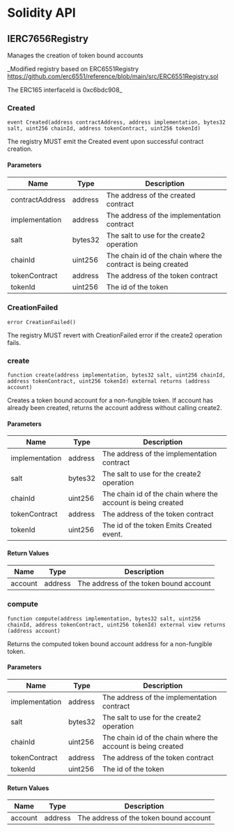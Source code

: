 # Solidity API

## IERC7656Registry

Manages the creation of token bound accounts

_Modified registry based on ERC6551Registry
https://github.com/erc6551/reference/blob/main/src/ERC6551Registry.sol

The ERC165 interfaceId is 0xc6bdc908_

### Created

```solidity
event Created(address contractAddress, address implementation, bytes32 salt, uint256 chainId, address tokenContract, uint256 tokenId)
```

The registry MUST emit the Created event upon successful contract creation.

#### Parameters

| Name | Type | Description |
| ---- | ---- | ----------- |
| contractAddress | address | The address of the created contract |
| implementation | address | The address of the implementation contract |
| salt | bytes32 | The salt to use for the create2 operation |
| chainId | uint256 | The chain id of the chain where the contract is being created |
| tokenContract | address | The address of the token contract |
| tokenId | uint256 | The id of the token |

### CreationFailed

```solidity
error CreationFailed()
```

The registry MUST revert with CreationFailed error if the create2 operation fails.

### create

```solidity
function create(address implementation, bytes32 salt, uint256 chainId, address tokenContract, uint256 tokenId) external returns (address account)
```

Creates a token bound account for a non-fungible token.
If account has already been created, returns the account address without calling create2.

#### Parameters

| Name | Type | Description |
| ---- | ---- | ----------- |
| implementation | address | The address of the implementation contract |
| salt | bytes32 | The salt to use for the create2 operation |
| chainId | uint256 | The chain id of the chain where the account is being created |
| tokenContract | address | The address of the token contract |
| tokenId | uint256 | The id of the token Emits Created event. |

#### Return Values

| Name | Type | Description |
| ---- | ---- | ----------- |
| account | address | The address of the token bound account |

### compute

```solidity
function compute(address implementation, bytes32 salt, uint256 chainId, address tokenContract, uint256 tokenId) external view returns (address account)
```

Returns the computed token bound account address for a non-fungible token.

#### Parameters

| Name | Type | Description |
| ---- | ---- | ----------- |
| implementation | address | The address of the implementation contract |
| salt | bytes32 | The salt to use for the create2 operation |
| chainId | uint256 | The chain id of the chain where the account is being created |
| tokenContract | address | The address of the token contract |
| tokenId | uint256 | The id of the token |

#### Return Values

| Name | Type | Description |
| ---- | ---- | ----------- |
| account | address | The address of the token bound account |

